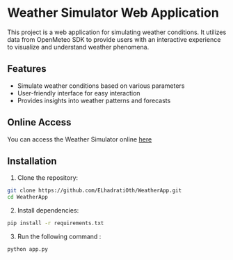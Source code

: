 # Weather Simulator Web Application

This project is a web application for simulating weather conditions. It utilizes data from OpenMeteo SDK to provide users with an interactive experience to visualize and understand weather phenomena.

## Features

- Simulate weather conditions based on various parameters
- User-friendly interface for easy interaction
- Provides insights into weather patterns and forecasts

## Online Access

You can access the Weather Simulator online [here](https://weather-simulator-example.com/)

## Installation

1. Clone the repository:

```bash
git clone https://github.com/ELhadratiOth/WeatherApp.git
cd WeatherApp
```
2. Install dependencies:
```bash
pip install -r requirements.txt
```
3. Run the following command :
```bash
python app.py
```
